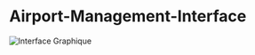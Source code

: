 # Airport-Management-Interface
![Interface Graphique](https://user-images.githubusercontent.com/73723037/233782921-6eb63224-f8c4-4dc9-a4f3-a46a35077689.JPG)
